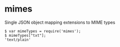 # mimes
Single JSON object mapping extensions to MIME types

```
$ var mimeTypes = require('mimes');
$ mimeTypes["txt"];
'text/plain'
```
